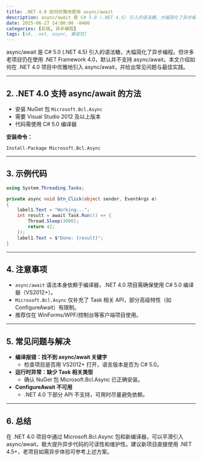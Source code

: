 ```yaml
---
title: .NET 4.0 如何优雅地使用 async/await
description: async/await 是 C# 5.0 (.NET 4.5) 引入的语法糖，大幅简化了异步编程。但许多老项目仍在使用 .NET Framework 4.0，默认并不支持 async/await。本文介绍如何在 .NET 4.0 项目中优雅地引入 async/await，并给出常见问题与最佳实践。
date: 2025-06-27 14:00:00 -0400
categories: [后端, 异步编程]
tags: [c#, .net, async, 兼容性]
---
```


async/await 是 C# 5.0 (.NET 4.5) 引入的语法糖，大幅简化了异步编程。但许多老项目仍在使用 .NET Framework 4.0，默认并不支持 async/await。本文介绍如何在 .NET 4.0 项目中优雅地引入 async/await，并给出常见问题与最佳实践。

---

## 2. .NET 4.0 支持 async/await 的方法

- 安装 NuGet 包 `Microsoft.Bcl.Async`
- 需要 Visual Studio 2012 及以上版本
- 代码需使用 C# 5.0 编译器

**安装命令：**

```shell
Install-Package Microsoft.Bcl.Async
```

---

## 3. 示例代码

```csharp
using System.Threading.Tasks;

private async void btn_Click(object sender, EventArgs e)
{
    label1.Text = "Working...";
    int result = await Task.Run(() => {
        Thread.Sleep(3000);
        return 42;
    });
    label1.Text = $"Done: {result}";
}
```

---

## 4. 注意事项

- `async/await` 语法本身依赖于编译器，.NET 4.0 项目需确保使用 C# 5.0 编译器（VS2012+）。
- `Microsoft.Bcl.Async` 仅补充了 Task 相关 API，部分高级特性（如 ConfigureAwait）有限制。
- 推荐仅在 WinForms/WPF/控制台等客户端项目使用。

---

## 5. 常见问题与解决

- **编译报错：找不到 async/await 关键字**
  - 检查项目是否用 VS2012+ 打开，语言版本是否为 C# 5.0。
- **运行时异常：缺少 Task 相关类型**
  - 确认 NuGet 包 Microsoft.Bcl.Async 已正确安装。
- **ConfigureAwait 不可用**
  - .NET 4.0 下部分 API 不支持，可用时尽量避免依赖。

---

## 6. 总结

在 .NET 4.0 项目中通过 Microsoft.Bcl.Async 包和新编译器，可以平滑引入 async/await，极大提升异步代码的可读性和维护性。建议新项目直接使用 .NET 4.5+，老项目如需异步体验可参考上述方案。
